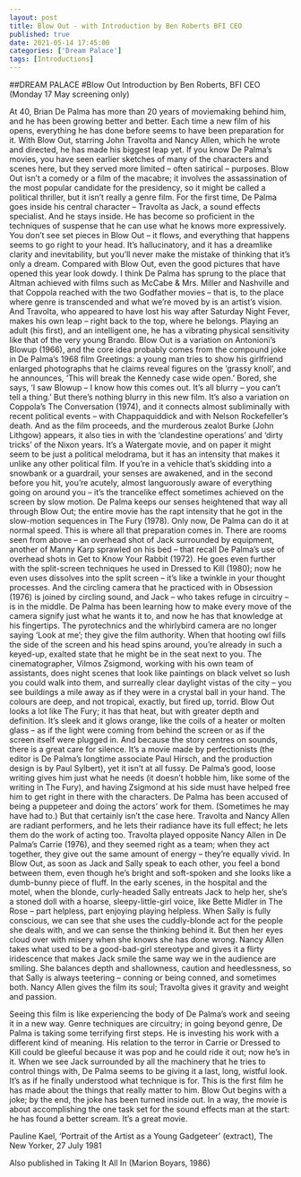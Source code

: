 ```yaml
---
layout: post
title: Blow Out - with Introduction by Ben Roberts BFI CEO
published: true
date: 2021-05-14 17:45:00
categories: ['Dream Palace']
tags: [Introductions]
---
```


##DREAM PALACE
#Blow Out
Introduction by Ben Roberts, BFI CEO (Monday 17 May screening only)

At 40, Brian De Palma has more than 20 years of moviemaking behind him, and he has been growing better and better. Each time a new film of his opens, everything he has done before seems to have been preparation for it. 
With Blow Out, starring John Travolta and Nancy Allen, which he wrote and directed, he has made his biggest leap yet. If you know De Palma’s movies, you have seen earlier sketches of many of the characters and scenes here, but they served more limited – often satirical – purposes. Blow Out isn’t a comedy or a film of the macabre; it involves the assassination of the most popular candidate for the presidency, so it might be called a political thriller, but it isn’t really a genre film. For the first time, De Palma goes inside his central character – Travolta as Jack, a sound effects specialist. And he stays inside. He has become so proficient in the techniques of suspense that he can use what he knows more expressively. You don’t see set pieces in Blow Out – it flows, and everything that happens seems to go right to your head. It’s hallucinatory, and it has a dreamlike clarity and inevitability, but you’ll never make the mistake of thinking that it’s only a dream. Compared with Blow Out, even the good pictures that have opened this year look dowdy. I think De Palma has sprung to the place that Altman achieved with films such as McCabe & Mrs. Miller and Nashville and that Coppola reached with the two Godfather movies – that is, to the place where genre is transcended and what we’re moved by is an artist’s vision. And Travolta, who appeared to have lost his way after Saturday Night Fever, makes his own leap – right back to the top, where he belongs. Playing an adult (his first), and an intelligent one, he has a vibrating physical sensitivity like that of the very young Brando.
Blow Out is a variation on Antonioni’s Blowup (1966), and the core idea probably comes from the compound joke in De Palma’s 1968 film Greetings: a young man tries to show his girlfriend enlarged photographs that he claims reveal figures on the ‘grassy knoll’, and he announces, ‘This will break the Kennedy case wide open.’ Bored, she says, ‘I saw Blowup – I know how this comes out. It’s all blurry – you can’t tell a thing.’ But there’s nothing blurry in this new film. It’s also a variation on Coppola’s The Conversation (1974), and it connects almost subliminally with recent political events – with Chappaquiddick and with Nelson Rockefeller’s death. And as the film proceeds, and the murderous zealot Burke (John Lithgow) appears, it also ties in with the ‘clandestine operations’ and ‘dirty tricks’ of the Nixon years. It’s a Watergate movie, and on paper it might seem to be just a political melodrama, but it has an intensity that makes it unlike any other political film. If you’re in a vehicle that’s skidding into a snowbank or a guardrail, your senses are awakened, and in the second before you hit, you’re acutely, almost languorously aware of everything going on around you – it’s the trancelike effect sometimes achieved on the screen by slow motion. De Palma keeps our senses heightened that way all through Blow Out; the entire movie has the rapt intensity that he got in the slow-motion sequences in The Fury (1978). Only now, De Palma can do it at normal speed.
This is where all that preparation comes in. There are rooms seen from above – an overhead shot of Jack surrounded by equipment, another of Manny Karp sprawled on his bed – that recall De Palma’s use of overhead shots in Get to Know Your Rabbit (1972). He goes even further with the split-screen techniques he used in Dressed to Kill (1980); now he even uses dissolves into the split screen – it’s like a twinkle in your thought processes. And the circling camera that he practiced with in Obsession (1976) is joined by circling sound, and Jack – who takes refuge in circuitry – is in the middle. De Palma has been learning how to make every move of the camera signify just what he wants it to, and now he has that knowledge at his fingertips. The pyrotechnics and the whirlybird camera are no longer saying ‘Look at me’; they give the film authority. When that hooting owl fills the side of the screen and his head spins around, you’re already in such a keyed-up, exalted state that he might be in the seat next to you. The cinematographer, Vilmos Zsigmond, working with his own team of assistants, does night scenes that look like paintings on black velvet so lush you could walk into them, and surreally clear daylight vistas of the city – you see buildings a mile away as if they were in a crystal ball in your hand. The colours are deep, and not tropical, exactly, but fired up, torrid. Blow Out looks a lot like The Fury; it has that heat, but with greater depth and definition. It’s sleek and it glows orange, like the coils of a heater or molten glass – as if the light were coming from behind the screen or as if the screen itself were plugged in. And because the story centres on sounds, there is a great care for silence. It’s a movie made by perfectionists (the editor is 
De Palma’s longtime associate Paul Hirsch, and the production design is by Paul Sylbert), yet it isn’t at all fussy. De Palma’s good, loose writing gives him just what he needs (it doesn’t hobble him, like some of the writing in The Fury), and having Zsigmond at his side must have helped free him to get right in there with the characters.
De Palma has been accused of being a puppeteer and doing the actors’ work for them. (Sometimes he may have had to.) But that certainly isn’t the case here. Travolta and Nancy Allen are radiant performers, and he lets their radiance have its full effect; he lets them do the work of acting too. Travolta played opposite Nancy Allen in De Palma’s Carrie (1976), and they seemed right as a team; when they act together, they give out the same amount of energy – they’re equally vivid. In Blow Out, as soon as Jack and Sally speak to each other, you feel a bond between them, even though he’s bright and soft-spoken and she looks like a dumb-bunny piece of fluff. In the early scenes, in the hospital and the motel, when the blonde, curly-headed Sally entreats Jack to help her, she’s a stoned doll with a hoarse, sleepy-little-girl voice, like Bette Midler in The Rose – part helpless, part enjoying playing helpless. When Sally is fully conscious, we can see that she uses the cuddly-blonde act for the people she deals with, and we can sense the thinking behind it. But then her eyes cloud over with misery when she knows she has done wrong. Nancy Allen takes what used to be a good-bad-girl stereotype and gives it a flirty iridescence that makes Jack smile the same way we in the audience are smiling. She balances depth and shallowness, caution and heedlessness, so that Sally is always teetering – conning or being conned, and sometimes both. Nancy Allen gives the film its soul; Travolta gives it gravity and weight 
and passion.

Seeing this film is like experiencing the body of De Palma’s work and seeing it in a new way. Genre techniques are circuitry; in going beyond genre, De Palma is taking some terrifying first steps. He is investing his work with a different kind of meaning. His relation to the terror in Carrie or Dressed to Kill could be gleeful because it was pop and he could ride it out; now he’s in it. When we see Jack surrounded by all the machinery that he tries to control things with, De Palma seems to be giving it a last, long, wistful look. It’s as if he finally understood what technique is for. This is the first film he has made about the things that really matter to him. Blow Out begins with a joke; by the end, the joke has been turned inside out. In a way, the movie is about accomplishing the one task set for the sound effects man at the start: he has found a better scream. It’s a great movie.

Pauline Kael, ‘Portrait of the Artist as a Young Gadgeteer’ (extract), The New Yorker, 27 July 1981

Also published in Taking It All In (Marion Boyars, 1986)

